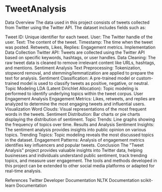 # TweetAnalysis
Data Overview
The data used in this project consists of tweets collected from Twitter using the Twitter API. The dataset includes fields such as:

Tweet ID: Unique identifier for each tweet.
User: The Twitter handle of the user.
Text: The content of the tweet.
Timestamp: The time when the tweet was posted.
Retweets, Likes, Replies: Engagement metrics.
Implementation
Data Collection
Twitter API: Tweets are collected using the Twitter API based on specific keywords, hashtags, or user handles.
Data Cleaning: The raw tweet data is cleaned to remove irrelevant content like URLs, hashtags, and mentions.
Sentiment Analysis
Text Preprocessing: Tokenization, stopword removal, and stemming/lemmatization are applied to prepare the text for analysis.
Sentiment Classification: A pre-trained model or custom-trained model is used to classify tweets as positive, negative, or neutral.
Topic Modeling
LDA (Latent Dirichlet Allocation): Topic modeling is performed to identify underlying topics within the tweet corpus.
User Engagement Analysis
Engagement Metrics: Likes, retweets, and replies are analyzed to determine the most engaging tweets and influential users.
Visualization
Word Clouds: Visual representations of the most frequent words in the tweets.
Sentiment Distribution: Bar charts or pie charts displaying the distribution of sentiment.
Topic Trends: Line graphs showing the frequency of topics over time.
Results and Analysis
Sentiment Insights: The sentiment analysis provides insights into public opinion on various topics.
Trending Topics: Topic modeling reveals the most discussed topics in the dataset.
Engagement Patterns: Analysis of engagement metrics identifies key influencers and popular tweets.
Conclusion
The "Tweet Analysis" project provides valuable insights into Twitter data, helping businesses and individuals understand public sentiment, track trending topics, and measure user engagement. The tools and methods developed in this project can be extended to other social media platforms or adapted for real-time analysis.

References
Twitter Developer Documentation
NLTK Documentation
scikit-learn Documentation

